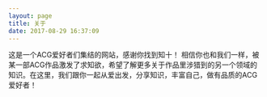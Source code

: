 ```yaml
---
layout: page
title: 关于
date: 2017-08-29 16:37:09
---
```


这是一个ACG爱好者们集结的网站，感谢你找到知十！ 相信你也和我们一样，被某一部ACG作品激发了求知欲，希望了解更多关于作品里涉猎到的另一个领域的知识。在这里，我们跟你一起从爱出发，分享知识，丰富自己，做有品质的ACG爱好者！
